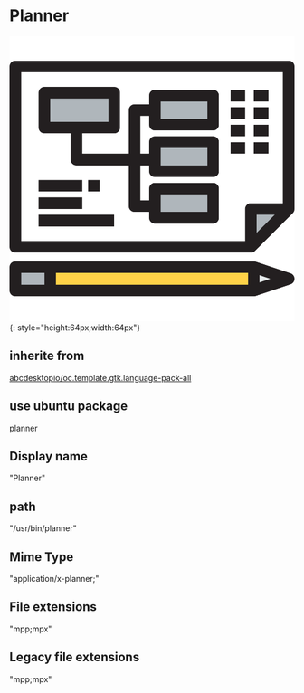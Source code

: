 # Planner
![planner.svg](/applications/icons/planner.svg){: style="height:64px;width:64px"}
## inherite from
[abcdesktopio/oc.template.gtk.language-pack-all](abcdesktopio/oc.template.gtk.language-pack-all.md)
## use ubuntu package
planner
## Display name
"Planner"
## path
"/usr/bin/planner"
## Mime Type
"application/x-planner;"
## File extensions
"mpp;mpx"
## Legacy file extensions
"mpp;mpx"
